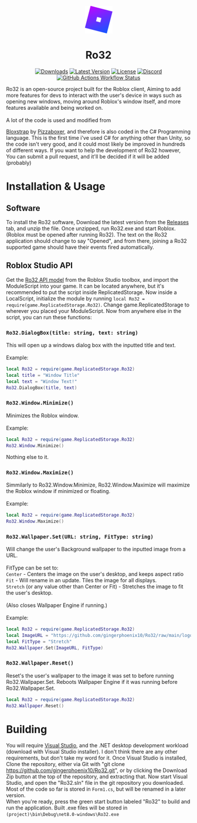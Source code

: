 <p align="center"><img src="https://github.com/gingerphoenix10/Ro32/raw/main/logo.png" width="75"/></p><h1 align="center">Ro32</h1>
<div align="center">
  
[![Downloads](https://img.shields.io/github/downloads/gingerphoenix10/Ro32/total)](https://github.com/gingerphoenix10/Ro32/releases)
[![Latest Version](https://img.shields.io/github/v/release/gingerphoenix10/Ro32)](https://github.com/gingerphoenix10/Ro32/releases)
[![License](https://img.shields.io/github/license/gingerphoenix10/Ro32)](https://github.com/gingerphoenix10/Ro32/blob/main/LICENSE)
[![Discord](https://img.shields.io/discord/1166129414547980459?logo=discord&logoColor=white&label=discord&color=3b6cff)](https://discord.gg/TZ8qW4HRsG)
[![GitHub Actions Workflow Status](https://img.shields.io/github/actions/workflow/status/gingerphoenix10/Ro32/dotnet.yml)](https://github.com/gingerphoenix10/Ro32/actions)

</div>
Ro32 is an open-source project built for the Roblox client, Aiming to add more features for devs to interact with the user's device in ways such as opening new windows, moving around Roblox's window itself, and more features available and being worked on.
<br><br>
A lot of the code is used and modified from

[Bloxstrap](https://github.com/pizzaboxer/Bloxstrap) by [Pizzaboxer](https://github.com/pizzaboxer), and therefore is also coded in the C# Programming language.
This is the first time i've used C# for anything other than Unity, so the code isn't very good, and it could most likely be improved in hundreds of different ways. If you want to help the development of Ro32 however, You can submit a pull request, and it'll be decided if it will be added (probably)

# Installation & Usage
## Software
To install the Ro32 software, Download the latest version from the [Releases](https://github.com/gingerphoenix10/Ro32/Releases/Latest) tab, and unzip the file. Once unzipped, run Ro32.exe and start Roblox. (Roblox must be opened after running Ro32). The text on the Ro32 application should change to say "Opened", and from there, joining a Ro32 supported game should have their events fired automatically.
## Roblox Studio API
Get the [Ro32 API model](https://create.roblox.com/store/asset/16844513511/Ro32-API) from the Roblox Studio toolbox, and import the ModuleScript into your game. It can be located anywhere, but it's recommended to put the script inside ReplicatedStorage.
Now inside a LocalScript, initialize the module by running `local Ro32 = require(game.ReplicatedStorage.Ro32)`. Change game.ReplicatedStorage to wherever you placed your ModuleScript.
Now from anywhere else in the script, you can run these functions:

### `Ro32.DialogBox(title: string, text: string)`
This will open up a windows dialog box with the inputted title and text.<br><br>
Example:
```Lua
local Ro32 = require(game.ReplicatedStorage.Ro32)
local title = "Window Title"
local text = "Window Text!"
Ro32.DialogBox(title, text)
```

### `Ro32.Window.Minimize()`
Minimizes the Roblox window.<br><br>
Example:
```Lua
local Ro32 = require(game.ReplicatedStorage.Ro32)
Ro32.Window.Minimize()
```
Nothing else to it.
### `Ro32.Window.Maximize()`
Simmilarly to Ro32.Window.Minimize, Ro32.Window.Maximize will maximize the Roblox window if minimized or floating.<br><br>
Example:
```Lua
local Ro32 = require(game.ReplicatedStorage.Ro32)
Ro32.Window.Maximize()
```
### `Ro32.Wallpaper.Set(URL: string, FitType: string)`
Will change the user's Background wallpaper to the inputted image from a URL.<br><br> FitType can be set to:<br>`Center` - Centers the image on the user's desktop, and keeps aspect ratio<br>`Fit` - Will rename in an update. Tiles the image for all displays.<br>`Stretch` (or any value other than Center or Fit) - Stretches the image to fit the user's desktop.<br><br>
(Also closes Wallpaper Engine if running.)<br><br>
Example:
```Lua
local Ro32 = require(game.ReplicatedStorage.Ro32)
local ImageURL = "https://github.com/gingerphoenix10/Ro32/raw/main/logo.png"
local FitType = "Stretch"
Ro32.Wallpaper.Set(ImageURL, FitType)
```
### `Ro32.Wallpaper.Reset()`
Reset's the user's wallpaper to the image it was set to before running Ro32.Wallpaper.Set. Reboots Wallpaper Engine if it was running before Ro32.Wallpaper.Set.
```Lua
local Ro32 = require(game.ReplicatedStorage.Ro32)
Ro32.Wallpaper.Reset()
```
# Building
You will require [Visual Studio](https://visualstudio.microsoft.com/downloads/), and the .NET desktop development workload (download with Visual Studio installer). I don't think there are any other requirements, but don't take my word for it.
Once Visual Studio is installed, Clone the repository, either via Git with "git clone https://github.com/gingerphoenix10/Ro32.git", or by clicking the Download Zip button at the top of the repository, and extracting that.
Now start Visual Studio, and open the "Ro32.sln" file in the git repository you downloaded. Most of the code so far is stored in `Form1.cs`, but will be renamed in a later version.<br>
When you're ready, press the green start button labeled "Ro32" to build and run the application.
Built .exe files will be stored in `(project)\bin\Debug\net8.0-windows\Ro32.exe`
